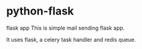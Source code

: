# python-flask
flask app
This is simple mail sending flask app.

It uses flask, a celery task handler and redis queue.
